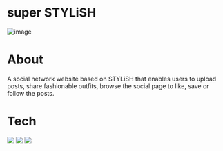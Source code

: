 <h1>super STYLiSH</h1>

![image](https://firebasestorage.googleapis.com/v0/b/booklove-d393f.appspot.com/o/forReadMe%2F%E5%B0%81%E9%9D%A22.png?alt=media&token=bae347b2-26ac-4f08-ad0f-7a9c1a278c6f)

<h1>About</h1>

A social network website based on STYLiSH that enables users to upload posts, share fashionable outfits, browse the social page to like, save or follow the posts.

<h1>Tech</h1>

<span><image src="https://img.shields.io/badge/HTML5-E34F26?style=for-the-badge&logo=html5&logoColor=white"/></span>
<span><image src="https://img.shields.io/badge/styled--components-DB7093?style=for-the-badge&logo=styled-components&logoColor=white"/></span>
<span><image src="https://img.shields.io/badge/React-20232A?style=for-the-badge&logo=react&logoColor=61DAFB"/></span>

